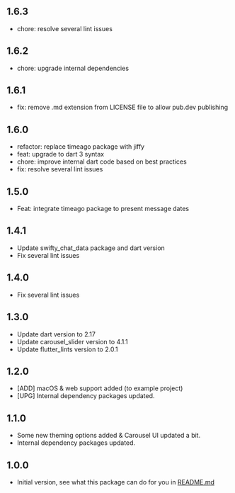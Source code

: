 ## 1.6.3

* chore: resolve several lint issues

## 1.6.2

* chore: upgrade internal dependencies

## 1.6.1

* fix: remove .md extension from LICENSE file to allow pub.dev publishing

## 1.6.0

* refactor: replace timeago package with jiffy
* feat: upgrade to dart 3 syntax
* chore: improve internal dart code based on best practices 
* fix: resolve several lint issues

## 1.5.0

* Feat: integrate timeago package to present message dates

## 1.4.1

* Update swifty_chat_data package and dart version
* Fix several lint issues

## 1.4.0

* Fix several lint issues

## 1.3.0

* Update dart version to 2.17
* Update carousel_slider version to 4.1.1
* Update flutter_lints version to 2.0.1

## 1.2.0

* [ADD] macOS & web support added (to example project)
* [UPG] Internal dependency packages updated.

## 1.1.0

* Some new theming options added & Carousel UI updated a bit.
* Internal dependency packages updated.

## 1.0.0

* Initial version, see what this package can do for you in [README.md](README.md)
